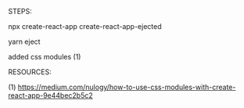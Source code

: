 

STEPS:

npx create-react-app create-react-app-ejected

yarn eject

added css modules (1)



RESOURCES:

(1) https://medium.com/nulogy/how-to-use-css-modules-with-create-react-app-9e44bec2b5c2
